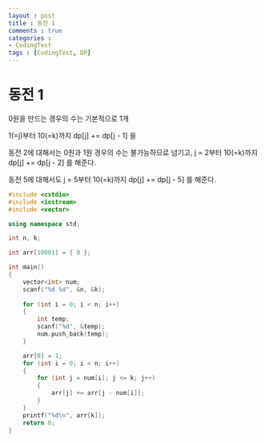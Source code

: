 ```yaml
---
layout : post
title : 동전 1
comments : true
categories : 
- CodingTest
tags : [CodingTest, DP]
---
```

# 동전 1

0원을 만드는 경우의 수는 기본적으로 1개

1(=j)부터 10(=k)까지 dp[j] += dp[j - 1] 을


동전 2에 대해서는 0원과 1원 경우의 수는 불가능하므로 넘기고, j = 2부터 10(=k)까지 dp[j] += dp[j - 2] 를 해준다.


동전 5에 대해서도 j = 5부터 10(=k)까지 dp[j] += dp[j - 5] 를 해준다.


```cpp
#include <cstdio>
#include <iostream>
#include <vector>

using namespace std;

int n, k;

int arr[10001] = { 0 };

int main() 
{
	vector<int> num;
	scanf("%d %d", &n, &k);
	
	for (int i = 0; i < n; i++)
	{
		int temp;
		scanf("%d", &temp);
		num.push_back(temp);
	}

	arr[0] = 1;
	for (int i = 0; i < n; i++)
	{
		for (int j = num[i]; j <= k; j++)
		{
			arr[j] += arr[j - num[i]];
		}
	}
	printf("%d\n", arr[k]);
	return 0;
}


```